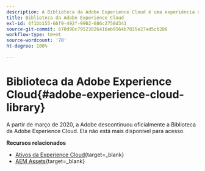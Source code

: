 ```yaml
---
description: A Biblioteca da Adobe Experience Cloud é uma experiência universal e centralizada para armazenar, localizar e selecionar ativos nas soluções da Adobe Experience Cloud.
title: Biblioteca da Adobe Experience Cloud
exl-id: 4f1bb155-66f9-492f-9902-686c2758d341
source-git-commit: 670d90c79523826416eb9564b7835e27ad5cb286
workflow-type: tm+mt
source-wordcount: '70'
ht-degree: 100%

---
```


# Biblioteca da Adobe Experience Cloud{#adobe-experience-cloud-library}

A partir de março de 2020, a Adobe descontinuou oficialmente a Biblioteca da Adobe Experience Cloud. Ela não está mais disponível para acesso.

**Recursos relacionados**

* [Ativos da Experience Cloud](https://experienceleague.adobe.com/docs/core-services/interface/services/assets/experience-cloud-assets.html?lang=pt-BR){target=_blank}
* [AEM Assets](https://experienceleague.adobe.com/docs/experience-manager-cloud-service/content/assets/home.html?lang=pt-BR){target=_blank}

